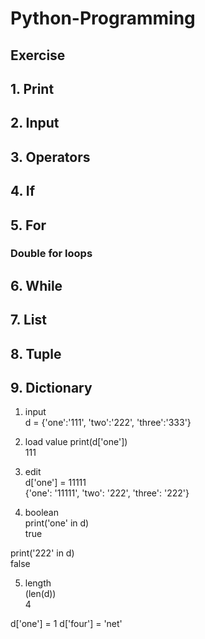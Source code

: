 # Python-Programming



## Exercise

## 1. Print
## 2. Input
## 3. Operators
## 4. If
## 5. For
### Double for loops
## 6. While
## 7. List
## 8. Tuple
## 9. Dictionary
1. input  
d = {'one':'111', 'two':'222', 'three':'333'}

2. load value
print(d['one'])  
111

3. edit  
d['one'] = 11111  
{'one': '11111', 'two': '222', 'three': '222'}  

4. boolean  
print('one' in d)  
true  

print('222' in d)  
false  

5. length  
(len(d))  
4  


d['one'] = 1
d['four'] = 'net'
